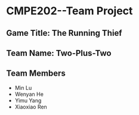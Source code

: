 # CMPE202--Team Project

## Game Title: The Running Thief

## Team Name: Two-Plus-Two

## Team Members

* Min Lu
* Wenyan He
* Yimu Yang
* Xiaoxiao Ren
